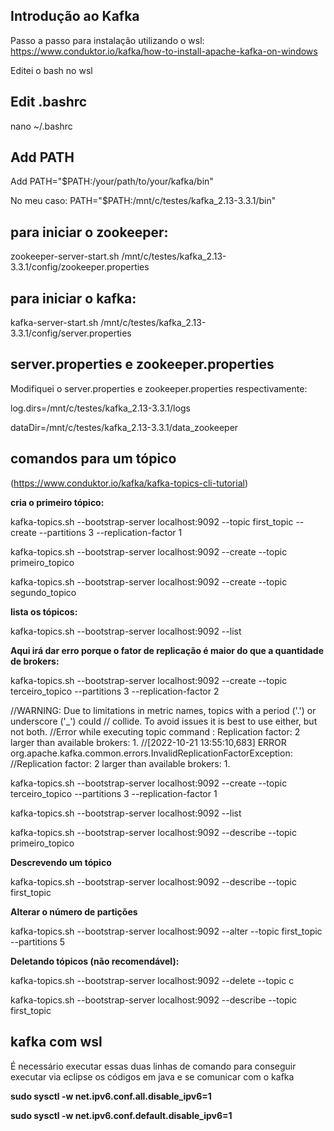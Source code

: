 ## Introdução ao Kafka

Passo a passo para instalação utilizando o wsl:
https://www.conduktor.io/kafka/how-to-install-apache-kafka-on-windows

Editei o bash no wsl

## Edit .bashrc
nano ~/.bashrc

## Add PATH
Add PATH="$PATH:/your/path/to/your/kafka/bin"

No meu caso: PATH="$PATH:/mnt/c/testes/kafka_2.13-3.3.1/bin"

## para iniciar o zookeeper:
zookeeper-server-start.sh /mnt/c/testes/kafka_2.13-3.3.1/config/zookeeper.properties

## para iniciar o kafka:
kafka-server-start.sh /mnt/c/testes/kafka_2.13-3.3.1/config/server.properties

## server.properties e zookeeper.properties
Modifiquei o server.properties e zookeeper.properties respectivamente:

log.dirs=/mnt/c/testes/kafka_2.13-3.3.1/logs

dataDir=/mnt/c/testes/kafka_2.13-3.3.1/data_zookeeper


## comandos para um tópico
(https://www.conduktor.io/kafka/kafka-topics-cli-tutorial)



**cria o primeiro tópico:**

kafka-topics.sh --bootstrap-server localhost:9092 --topic first_topic --create --partitions 3 --replication-factor 1

kafka-topics.sh --bootstrap-server localhost:9092 --create --topic primeiro_topico

kafka-topics.sh --bootstrap-server localhost:9092 --create --topic segundo_topico

**lista os tópicos:** 

kafka-topics.sh --bootstrap-server localhost:9092 --list

**Aqui irá dar erro porque o fator de replicação é maior do que a quantidade de brokers:**

kafka-topics.sh --bootstrap-server localhost:9092 --create --topic terceiro_topico --partitions 3 --replication-factor 2


//WARNING: Due to limitations in metric names, topics with a period ('.') or underscore ('_') could 
// collide. To avoid issues it is best to use either, but not both.
//Error while executing topic command : Replication factor: 2 larger than available brokers: 1.
//[2022-10-21 13:55:10,683] ERROR org.apache.kafka.common.errors.InvalidReplicationFactorException: 
//Replication factor: 2 larger than available brokers: 1. 

kafka-topics.sh --bootstrap-server localhost:9092 --create --topic terceiro_topico --partitions 3 --replication-factor 1

kafka-topics.sh --bootstrap-server localhost:9092 --list

kafka-topics.sh --bootstrap-server localhost:9092 --describe --topic primeiro_topico

**Descrevendo um tópico**

kafka-topics.sh --bootstrap-server localhost:9092 --describe --topic first_topic

**Alterar o número de partições**

kafka-topics.sh --bootstrap-server localhost:9092 --alter --topic first_topic --partitions 5

**Deletando tópicos (não recomendável):**

kafka-topics.sh --bootstrap-server localhost:9092 --delete --topic c

kafka-topics.sh --bootstrap-server localhost:9092 --describe --topic first_topic

## kafka com wsl

É necessário executar essas duas linhas de comando para conseguir executar via eclipse os códigos em java e se comunicar com o kafka

**sudo sysctl -w net.ipv6.conf.all.disable_ipv6=1** 

**sudo sysctl -w net.ipv6.conf.default.disable_ipv6=1** 



